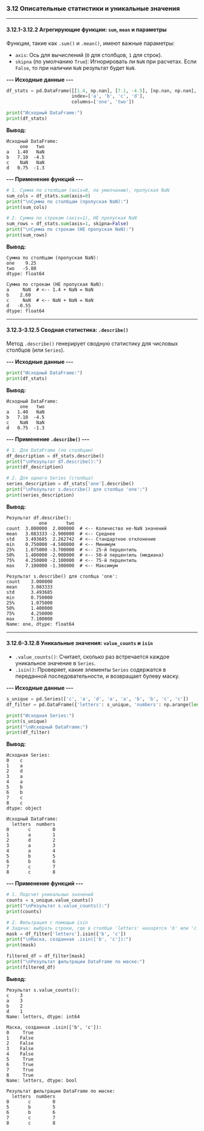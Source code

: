 ### 3.12 Описательные статистики и уникальные значения

---

#### 3.12.1-3.12.2 Агрегирующие функции: `sum`, `mean` и параметры

Функции, такие как `.sum()` и `.mean()`, имеют важные параметры:
*   `axis`: Ось для вычислений (`0` для столбцов, `1` для строк).
*   `skipna` (по умолчанию `True`): Игнорировать ли `NaN` при расчетах. Если `False`, то при наличии `NaN` результат будет `NaN`.

**--- Исходные данные ---**
```python
df_stats = pd.DataFrame([[1.4, np.nan], [7.1, -4.5], [np.nan, np.nan], [0.75, -1.3]],
                        index=['a', 'b', 'c', 'd'],
                        columns=['one', 'two'])

print("Исходный DataFrame:")
print(df_stats)
```
**Вывод:**
```
Исходный DataFrame:
     one   two
a   1.40   NaN
b   7.10  -4.5
c    NaN   NaN
d   0.75  -1.3
```

**--- Применение функций ---**
```python
# 1. Сумма по столбцам (axis=0, по умолчанию), пропуская NaN
sum_cols = df_stats.sum(axis=0)
print("\nСумма по столбцам (пропуская NaN):")
print(sum_cols)

# 2. Сумма по строкам (axis=1), НЕ пропуская NaN
sum_rows = df_stats.sum(axis=1, skipna=False)
print("\nСумма по строкам (НЕ пропуская NaN):")
print(sum_rows)
```
**Вывод:**
```
Сумма по столбцам (пропуская NaN):
one    9.25
two   -5.80
dtype: float64

Сумма по строкам (НЕ пропуская NaN):
a     NaN  # <-- 1.4 + NaN = NaN
b    2.60
c     NaN  # <-- NaN + NaN = NaN
d   -0.55
dtype: float64
```
---
#### 3.12.3-3.12.5 Сводная статистика: `.describe()`

Метод `.describe()` генерирует сводную статистику для числовых столбцов (или `Series`).

**--- Исходные данные ---**
```python
print("Исходный DataFrame:")
print(df_stats)
```
**Вывод:**
```
Исходный DataFrame:
     one   two
a   1.40   NaN
b   7.10  -4.5
c    NaN   NaN
d   0.75  -1.3
```
**--- Применение `.describe()` ---**
```python
# 1. Для DataFrame (по столбцам)
df_description = df_stats.describe()
print("\nРезультат df.describe():")
print(df_description)

# 2. Для одного Series (столбца)
series_description = df_stats['one'].describe()
print("\nРезультат s.describe() для столбца 'one':")
print(series_description)
```
**Вывод:**
```
Результат df.describe():
            one       two
count  3.000000  2.000000  # <-- Количество не-NaN значений
mean   3.083333 -2.900000  # <-- Среднее
std    3.493685  2.262742  # <-- Стандартное отклонение
min    0.750000 -4.500000  # <-- Минимум
25%    1.075000 -3.700000  # <-- 25-й перцентиль
50%    1.400000 -2.900000  # <-- 50-й перцентиль (медиана)
75%    4.250000 -2.100000  # <-- 75-й перцентиль
max    7.100000 -1.300000  # <-- Максимум

Результат s.describe() для столбца 'one':
count    3.000000
mean     3.083333
std      3.493685
min      0.750000
25%      1.075000
50%      1.400000
75%      4.250000
max      7.100000
Name: one, dtype: float64
```
---
#### 3.12.6-3.12.8 Уникальные значения: `value_counts` и `isin`

*   `.value_counts()`: Считает, сколько раз встречается каждое уникальное значение в `Series`.
*   `.isin()`: Проверяет, какие элементы `Series` содержатся в переданной последовательности, и возвращает булеву маску.

**--- Исходные данные ---**
```python
s_unique = pd.Series(['c', 'a', 'd', 'a', 'a', 'b', 'b', 'c', 'c'])
df_filter = pd.DataFrame({'letters': s_unique, 'numbers': np.arange(len(s_unique))})

print("Исходная Series:")
print(s_unique)
print("\nИсходный DataFrame:")
print(df_filter)
```
**Вывод:**
```
Исходная Series:
0    c
1    a
2    d
3    a
4    a
5    b
6    b
7    c
8    c
dtype: object

Исходный DataFrame:
  letters  numbers
0       c        0
1       a        1
2       d        2
3       a        3
4       a        4
5       b        5
6       b        6
7       c        7
8       c        8
```
**--- Применение функций ---**
```python
# 1. Подсчет уникальных значений
counts = s_unique.value_counts()
print("\nРезультат s.value_counts():")
print(counts)

# 2. Фильтрация с помощью isin
# Задача: выбрать строки, где в столбце 'letters' находятся 'b' или 'c'
mask = df_filter['letters'].isin(['b', 'c'])
print("\nМаска, созданная .isin(['b', 'c']):")
print(mask)

filtered_df = df_filter[mask]
print("\nРезультат фильтрации DataFrame по маске:")
print(filtered_df)
```
**Вывод:**
```
Результат s.value_counts():
c    3
a    3
b    2
d    1
Name: letters, dtype: int64

Маска, созданная .isin(['b', 'c']):
0     True
1    False
2    False
3    False
4    False
5     True
6     True
7     True
8     True
Name: letters, dtype: bool

Результат фильтрации DataFrame по маске:
  letters  numbers
0       c        0
5       b        5
6       b        6
7       c        7
8       c        8
```
